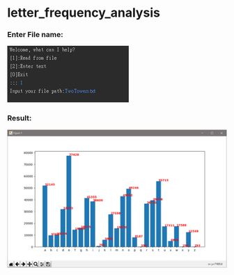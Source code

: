 # letter_frequency_analysis

### Enter File name:
![result](https://github.com/RayFV/letter_frequency_analysis/blob/master/Start.PNG)

### Result:

![result](https://github.com/RayFV/letter_frequency_analysis/blob/master/Result.PNG)
